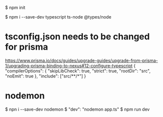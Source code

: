 $ npm init

$ npm i --save-dev typescript ts-node @types/node

# tsconfig.json needs to be changed for prisma

https://www.prisma.io/docs/guides/upgrade-guides/upgrade-from-prisma-1/upgrading-prisma-binding-to-nexus#12-configure-typescript
{
"compilerOptions": {
"skipLibCheck": true,
"strict": true,
"rootDir": "src",
"noEmit": true
},
"include": ["src/**/*"]
}



# nodemon

$ npn i --save-dev nodemon
$ "dev": "nodemon app.ts"
$ npm run dev



